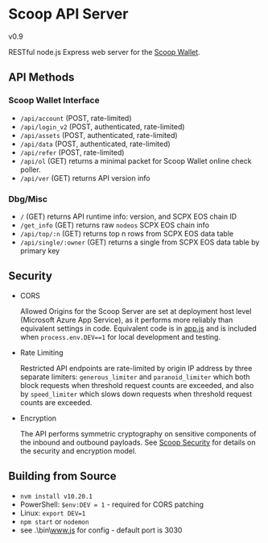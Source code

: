 # Scoop API Server
v0.9

RESTful node.js Express web server for the [Scoop Wallet](https://github.com/Scoop-Tech/scpx-wallet).

## API Methods

### Scoop Wallet Interface

  * ```/api/account``` (POST, rate-limited)
  * ```/api/login_v2``` (POST, authenticated, rate-limited) 
  * ```/api/assets``` (POST, authenticated, rate-limited) 
  * ```/api/data``` (POST, authenticated, rate-limited) 
  * ```/api/refer``` (POST, rate-limited) 
  * ```/api/ol``` (GET) returns a minimal packet for Scoop Wallet online check poller.
  * ```/api/ver``` (GET) returns API version info

### Dbg/Misc

  * ```/``` (GET) returns API runtime info: version, and SCPX EOS chain ID
  * ```/get_info``` (GET) returns raw ```nodeos``` SCPX EOS chain info
  * ```/api/top/:n``` (GET) returns top n rows from SCPX EOS data table
  * ```/api/single/:owner``` (GET) returns a single from SCPX EOS data table by primary key

## Security

  * CORS

    Allowed Origins for the Scoop Server are set at deployment host level (Microsoft Azure App Service), as it performs more reliably than equivalent settings in code. Equivalent code is in [app.js](./app.js) and is included when ```process.env.DEV==1``` for local development and testing.

  * Rate Limiting

    Restricted API endpoints are rate-limited by origin IP address by three separate limiters: ```generous_limiter``` and ```paranoid_limiter``` which both block requests when threshold request counts are exceeded, and also by ```speed_limiter``` which slows down requests when threshold request counts are exceeded.

  * Encryption
    
    The API performs symmetric cryptography on sensitive components of the inbound and outbound payloads. See [Scoop Security](https://github.com/Scoop-Tech/scpx-svr/blob/master/SECINFO.md) for details on the security and encryption model. 

## Building from Source

  * `nvm install v10.20.1`
  * PowerShell: `$env:DEV = 1` - required for CORS patching
  * Linux: `export DEV=1`
  * `npm start` or `nodemon`
  * see .\bin\www.js for config - default port is 3030

